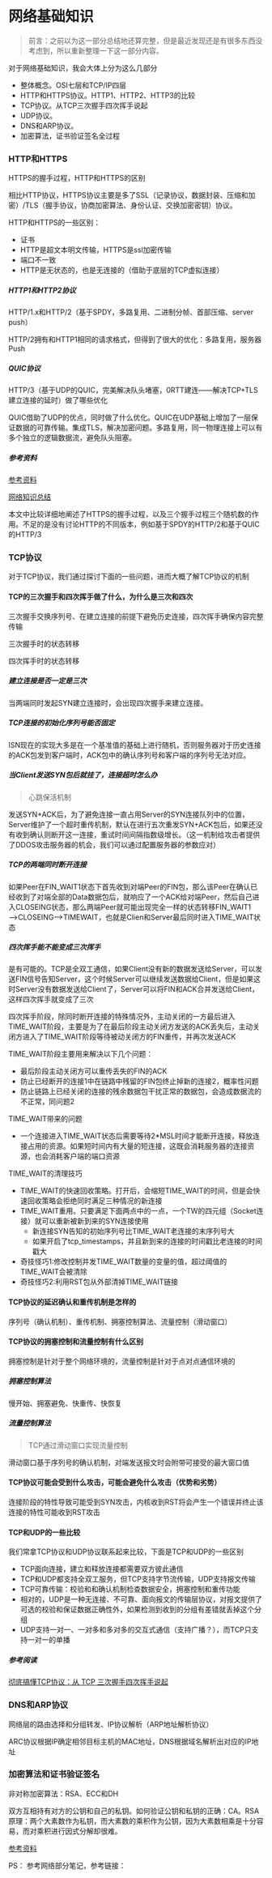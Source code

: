 # 网络基础知识

> 前言：之前以为这一部分总结地还算完整，但是最近发现还是有很多东西没考虑到，所以重新整理一下这一部分内容。

对于网络基础知识，我会大体上分为这么几部分

* 整体概念。OSI七层和TCP/IP四层
* HTTP和HTTPS协议。HTTP1、HTTP2、HTTP3的比较
* TCP协议。从TCP三次握手四次挥手说起
* UDP协议。
* DNS和ARP协议。
* 加密算法，证书验证签名全过程

### HTTP和HTTPS

HTTPS的握手过程，HTTP和HTTPS的区别

相比HTTP协议，HTTPS协议主要是多了SSL（记录协议，数据封装、压缩和加密）/TLS（握手协议，协商加密算法、身份认证、交换加密密钥）协议。

HTTP和HTTPS的一些区别：

* 证书
* HTTP是超文本明文传输，HTTPS是ssl加密传输
* 端口不一致
* HTTP是无状态的，也是无连接的（借助于底层的TCP虚拟连接）

##### HTTP1和HTTP2协议

HTTP/1.x和HTTP/2（基于SPDY，多路复用、二进制分帧、首部压缩、server push）

HTTP/2拥有和HTTP1相同的请求格式，但得到了很大的优化：多路复用，服务器Push

##### QUIC协议

HTTP/3（基于UDP的QUIC，完美解决队头堵塞，0RTT建连——解决TCP+TLS建立连接的延时）做了哪些优化

QUIC借助了UDP的优点，同时做了什么优化。QUIC在UDP基础上增加了一层保证数据的可靠传输。集成TLS，解决加密问题。多路复用，同一物理连接上可以有多个独立的逻辑数据流，避免队头阻塞。

##### 参考资料

[参考资料](https://blog.csdn.net/howgod/article/details/102597450)

[网络知识总结](https://juejin.im/post/6844904202523639822#heading-6) 

本文中比较详细地阐述了HTTPS的握手过程，以及三个握手过程三个随机数的作用。不足的是没有讨论HTTP的不同版本，例如基于SPDY的HTTP/2和基于QUIC的HTTP/3

### TCP协议

对于TCP协议，我们通过探讨下面的一些问题，进而大概了解TCP协议的机制

#### TCP的三次握手和四次挥手做了什么，为什么是三次和四次

三次握手交换序列号、在建立连接的前提下避免历史连接，四次挥手确保内容完整传输

三次握手时的状态转移

四次挥手时的状态转移

##### 建立连接是否一定是三次

当两端同时发起SYN建立连接时，会出现四次握手来建立连接。

##### TCP连接的初始化序列号能否固定

ISN现在的实现大多是在一个基准值的基础上进行随机，否则服务器对于历史连接的ACK包发到客户端时，ACK包中的确认序列号和客户端的序列号无法对应。

##### 当Client发送SYN包后就挂了，连接超时怎么办

> 心跳保活机制

发送SYN+ACK后，为了避免连接一直占用Server的SYN连接队列中的位置，Server维护了一个超时重传机制，默认在进行五次重发SYN+ACK包后，如果还没有收到确认则断开这一连接，重试时间间隔指数级增长。（这一机制给攻击者提供了DDOS攻击服务器的机会，我们可以通过配置服务器的参数应对）

##### TCP的两端同时断开连接

如果Peer在FIN_WAIT1状态下首先收到对端Peer的FIN包，那么该Peer在确认已经收到了对端全部的Data数据包后，就响应了一个ACK给对端Peer，然后自己进入CLOSEING状态，那么两端Peer就可能出现完全一样的状态转移FIN_WAIT1——>CLOSEING——>TIMEWAIT，也就是Clien和Server最后同时进入TIME_WAIT状态

##### 四次挥手能不能变成三次挥手

是有可能的。TCP是全双工通信，如果Client没有新的数据发送给Server，可以发送FIN信号告知Server，这个时候Server可以继续发送数据给Client，但是如果这时Server没有数据发送给Client了，Server可以将FIN和ACK合并发送给Client，这样四次挥手就变成了三次

四次挥手阶段，除同时断开连接的特殊情况外，主动关闭的一方最后进入TIME_WAIT阶段，主要是为了在最后阶段主动关闭方发送的ACK丢失后，主动关闭方进入了TIME_WAIT阶段等待被动关闭方的FIN重传，并再次发送ACK

TIME_WAIT阶段主要用来解决以下几个问题：

* 最后阶段主动关闭方可以重传丢失的FIN的ACK
* 防止已经断开的连接1中在链路中残留的FIN包终止掉新的连接2，概率性问题
* 防止链路上已经关闭的连接的残余数据包干扰正常的数据包，会造成数据流的不正常，同问题2

TIME_WAIT带来的问题

* 一个连接进入TIME_WAIT状态后需要等待2*MSL时间才能断开连接，释放连接占用的资源。如果短时间内有大量的短连接，这既会消耗服务器的连接资源，也会消耗客户端的端口资源

TIME_WAIT的清理技巧

* TIME_WAIT的快速回收策略。打开后，会缩短TIME_WAIT的时间，但是会快速回收策略会拒绝同时满足三种情况的新连接
* TIME_WAIT重用。只要满足下面两点中的一点，一个TW的四元组（Socket连接）就可以重新被新到来的SYN连接使用
  * 新连接SYN告知的初始序列号比TIME_WAIT老连接的末序列号大
  * 如果开启了tcp_timestamps，并且新到来的连接的时间戳比老连接的时间戳大
* 奇技怪巧1:修改控制并发TIME_WAIT数量的变量的值，超过阈值的TIME_WAIT会被清除
* 奇技怪巧2:利用RST包从外部清掉TIME_WAIT链接

#### TCP协议的延迟确认和重传机制是怎样的

序列号（确认机制）、重传机制、拥塞控制算法、流量控制（滑动窗口）

#### TCP协议的拥塞控制和流量控制有什么区别

拥塞控制是针对于整个网络环境的，流量控制是针对于点对点通信环境的

##### 拥塞控制算法

慢开始、拥塞避免、快重传、快恢复

##### 流量控制算法

> TCP通过滑动窗口实现流量控制

滑动窗口基于序列号的确认机制，对端发送报文时会附带可接受的最大窗口值

#### TCP协议可能会受到什么攻击，可能会避免什么攻击（优势和劣势）

连接阶段的特性导致可能受到SYN攻击，内核收到RST将会产生一个错误并终止该连接的特性可能收到RST攻击

#### TCP和UDP的一些比较

我们常拿TCP协议和UDP协议联系起来比较，下面是TCP和UDP的一些区别

* TCP面向连接，建立和释放连接都需要双方彼此通信
* TCP和UDP都支持全双工服务，但TCP支持字节流传输，UDP支持报文传输
* TCP可靠传输：校验和和确认机制检查数据安全，拥塞控制和重传功能
* 相对的，UDP是一种无连接、不可靠、面向报文的传输层协议，对报文提供了可选的校验和保证数据正确性外，如果检测到收到的分组有差错就丢掉这个分组
* UDP支持一对一、一对多和多对多的交互式通信（支持广播？），而TCP只支持一对一的单播

##### 参考阅读

[彻底搞懂TCP协议：从 TCP 三次握手四次挥手说起](https://zhuanlan.zhihu.com/p/199284611)

### DNS和ARP协议

网络层的路由选择和分组转发、IP协议解析（ARP地址解析协议）

ARC协议根据IP确定相邻目标主机的MAC地址，DNS根据域名解析出对应的IP地址



### 加密算法和证书验证签名

非对称加密算法：RSA、ECC和DH

双方互相持有对方的公钥和自己的私钥。如何验证公钥和私钥的正确：CA。RSA原理：两个大素数作为私钥，而大素数的乘积作为公钥，因为大素数相乘是十分容易，而对乘积进行因式分解却很难。

[参考资料](https://blog.csdn.net/u014294681/article/details/86705999)



PS： 参考网络部分笔记，参考链接：

